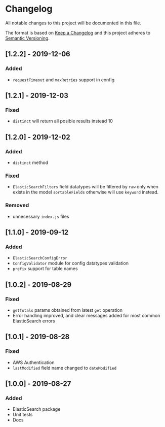# Changelog

All notable changes to this project will be documented in this file.

The format is based on [Keep a Changelog](http://keepachangelog.com/en/1.0.0/)
and this project adheres to [Semantic Versioning](http://semver.org/spec/v2.0.0.html).

## [1.2.2] - 2019-12-06
### Added
- `requestTimeout` and `maxRetries` support in config

## [1.2.1] - 2019-12-03
### Fixed
- `distinct` will return all posible results instead 10

## [1.2.0] - 2019-12-02
### Added
- `distinct` method

### Fixed
- `ElasticSearchFilters` field datatypes will be filtered by `raw` only when exists in the model `sortableFields` otherwise will use `keyword` instead.

### Removed
- unnecessary `index.js` files

## [1.1.0] - 2019-09-12
### Added
- `ElasticSearchConfigError`
- `ConfigValidator` module for config datatypes validation
- `prefix` support for table names

## [1.0.2] - 2019-08-29
### Fixed
- `getTotals` params obtained from latest `get` operation
- Error handling improved, and clear messages added for most common ElasticSearch errors

## [1.0.1] - 2019-08-28
### Fixed
- AWS Authentication
- `lastModified` field name changed to `dateModified`

## [1.0.0] - 2019-08-27
### Added
- ElasticSearch package
- Unit tests
- Docs